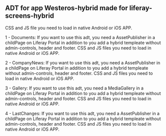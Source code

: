 ADT for app Westeros-hybrid made for liferay-screens-hybrid
------------------------------------------------------------ 

CSS and JS file you need to load in native Android or iOS APP.

1 - Documents: If you want to use this adt, you need a AssetPublisher in a childPage on Liferay Portal in addition to you add a hybrid templeate without admin-controls, header and footer. CSS and JS files you need to load in native Android or iOS APP.

2 - CompanyNews: If you want to use this adt, you need a AssetPublisher in a childPage on Liferay Portal in addition to you add a hybrid templeate without admin-controls, header and footer. CSS and JS files you need to load in native Android or iOS APP.

3 - Gallery: If you want to use this adt, you need a MediaGallery in a childPage on Liferay Portal in addition to you add a hybrid templeate without admin-controls, header and footer. CSS and JS files you need to load in native Android or iOS APP.

4 - LastChanges: If you want to use this adt, you need a AssetPublisher in a childPage on Liferay Portal in addition to you add a hybrid templeate without admin-controls, header and footer. CSS and JS files you need to load in native Android or iOS APP.